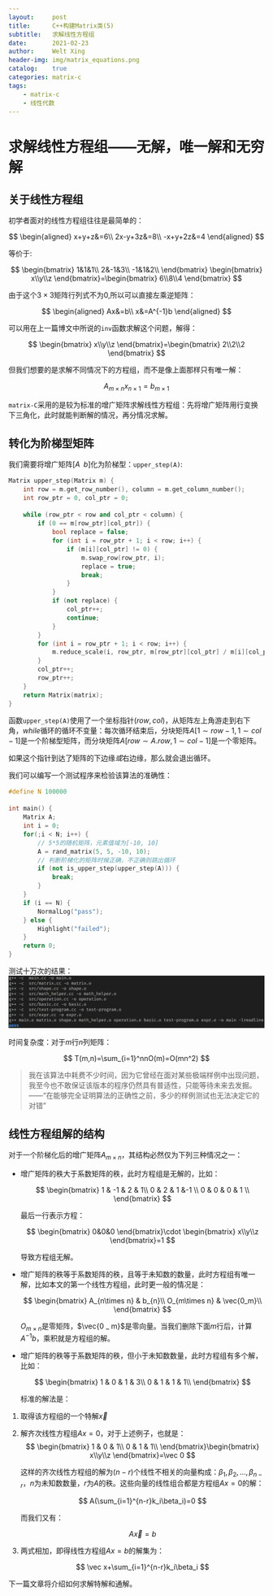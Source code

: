 ```yaml
---
layout:     post
title:      C++构建Matrix类(5)
subtitle:   求解线性方程组
date:       2021-02-23
author:     Welt Xing
header-img: img/matrix_equations.png
catalog:    true
categories: matrix-c
tags:
    - matrix-c
    - 线性代数
---
```


# 求解线性方程组——无解，唯一解和无穷解

## 关于线性方程组

初学者面对的线性方程组往往是最简单的：

$$
\begin{aligned}
x+y+z&=6\\
2x-y+3z&=8\\
-x+y+2z&=4
\end{aligned}
$$

等价于:

$$
\begin{bmatrix}
1&1&1\\
2&-1&3\\
-1&1&2\\
\end{bmatrix}
\begin{bmatrix}
x\\y\\z
\end{bmatrix}=\begin{bmatrix}
6\\8\\4
\end{bmatrix}
$$

由于这个$3\times3$矩阵行列式不为$0$,所以可以直接左乘逆矩阵：

$$
\begin{aligned}
Ax&=b\\
x&=A^{-1}b
\end{aligned}
$$

可以用在上一篇博文中所说的`inv`函数求解这个问题，解得：

$$
\begin{bmatrix}
x\\y\\z
\end{bmatrix}=\begin{bmatrix}
2\\2\\2
\end{bmatrix}
$$

但我们想要的是求解不同情况下的方程组，而不是像上面那样只有唯一解：

$$
A_{m\times n}x_{n\times1}=b_{m\times1}
$$

`matrix-C`采用的是较为标准的增广矩阵求解线性方程组：先将增广矩阵用行变换下三角化，此时就能判断解的情况，再分情况求解。

## 转化为阶梯型矩阵

我们需要将增广矩阵$[A\;\;b]$化为阶梯型：`upper_step(A)`:

```cpp
Matrix upper_step(Matrix m) {
    int row = m.get_row_number(), column = m.get_column_number();
    int row_ptr = 0, col_ptr = 0;

    while (row_ptr < row and col_ptr < column) {
        if (0 == m[row_ptr][col_ptr]) {
            bool replace = false;
            for (int i = row_ptr + 1; i < row; i++) {
                if (m[i][col_ptr] != 0) {
                    m.swap_row(row_ptr, i);
                    replace = true;
                    break;
                }
            }
            if (not replace) {
                col_ptr++;
                continue;
            }
        }
        for (int i = row_ptr + 1; i < row; i++) {
            m.reduce_scale(i, row_ptr, m[row_ptr][col_ptr] / m[i][col_ptr]);
        }
        col_ptr++;
        row_ptr++;
    }
    return Matrix(matrix);
}
```

函数`upper_step(A)`使用了一个坐标指针$(row,col)$，从矩阵左上角游走到右下角，$while$循环的循环不变量：每次循环结束后，分块矩阵$A[1\sim row-1,1\sim col-1]$是一个阶梯型矩阵，而分块矩阵$A[row\sim A.row,1\sim col-1]$是一个零矩阵。

如果这个指针到达了矩阵的下边缘*或*右边缘，那么就会退出循环。

我们可以编写一个测试程序来检验该算法的准确性：

```cpp
#define N 100000

int main() {
    Matrix A;
    int i = 0;
    for(;i < N; i++) {
        // 5*5的随机矩阵，元素值域为[-10, 10]
        A = rand_matrix(5, 5, -10, 10);
        // 判断阶梯化的矩阵时候正确，不正确则跳出循环
        if (not is_upper_step(upper_step(A))) {
            break;
        }
    }
    if (i == N) {
        NormalLog("pass");
    } else {
        Highlight("failed");
    }
    return 0;
}
```

测试十万次的结果：![测试结果](/img/step_test.png)

时间复杂度：对于$m$行$n$列矩阵：

$$
T(m,n)=\sum_{i=1}^nnO(m)=O(mn^2)
$$

> 我在该算法中耗费不少时间，因为它曾经在面对某些极端样例中出现问题，我至今也不敢保证该版本的程序仍然具有普适性，只能等待未来去发掘。
> ——“在能够完全证明算法的正确性之前，多少的样例测试也无法决定它的对错”

## 线性方程组解的结构

对于一个阶梯化后的增广矩阵$A_{m\times n}$，其结构必然仅为下列三种情况之一：

- 增广矩阵的秩大于系数矩阵的秩，此时方程组是无解的，比如：

    $$
    \begin{bmatrix}
    1 & -1 & 2 & 1\\
    0 & 2 & 1 &-1 \\
    0 & 0 & 0 & 1 \\
    \end{bmatrix}
    $$

    最后一行表示方程：

    $$
    \begin{bmatrix}
    0&0&0
    \end{bmatrix}\cdot
    \begin{bmatrix}
    x\\y\\z
    \end{bmatrix}=1
    $$

    导致方程组无解。

- 增广矩阵的秩等于系数矩阵的秩，且等于未知数的数量，此时方程组有唯一解，比如本文的第一个线性方程组，此时更一般的情况是：

    $$
    \begin{bmatrix}
    A_{n\times n} & b_{n}\\
    O_{m\times n} & \vec{0_m}\\
    \end{bmatrix}
    $$

    $O_{m\times n}$是零矩阵，$\vec{0 _ m}$是零向量。当我们删除下面$m$行后，计算$A^{-1}b$，乘积就是方程组的解。

- 增广矩阵的秩等于系数矩阵的秩，但小于未知数数量，此时方程组有多个解，比如：

    $$
    \begin{bmatrix}
    1 & 0 & 1 & 3\\
    0 & 1 & 1 & 1\\
    \end{bmatrix}
    $$

    标准的解法是：

1. 取得该方程组的一个特解$\vec x$

2. 解齐次线性方程组$Ax=0$，对于上述例子，也就是：
    $$
    \begin{bmatrix}
    1 & 0 & 1\\
    0 & 1 & 1\\
    \end{bmatrix}\begin{bmatrix}
    x\\y\\z
    \end{bmatrix}=\vec 0
    $$

    这样的齐次线性方程组的解为$(n-r)$个线性不相关的向量构成：$\beta_1,\beta_2,...,\beta_{n-r}$，$n$为未知数数量，$r$为$A$的秩。这些向量的线性组合都是方程组$Ax=0$的解：

   $$
   A(\sum_{i=1}^{n-r}k_i\beta_i)=0
   $$

    而我们又有：

    $$
    A\vec x=b
    $$

3. 两式相加，即得线性方程组$Ax=b$的解集为：

   $$
   \vec x+\sum_{i=1}^{n-r}k_i\beta_i
   $$

下一篇文章将介绍如何求解特解和通解。